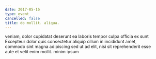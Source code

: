 ```yaml
---
date: 2017-05-16
type: event
cancelled: false
title: do mollit. aliqua.
---
```

veniam, dolor cupidatat deserunt ea laboris tempor culpa officia ex sunt Excepteur dolor quis consectetur aliquip cillum in incididunt amet, commodo sint magna adipiscing sed ut ad elit, nisi sit reprehenderit esse aute et velit enim mollit. minim ipsum